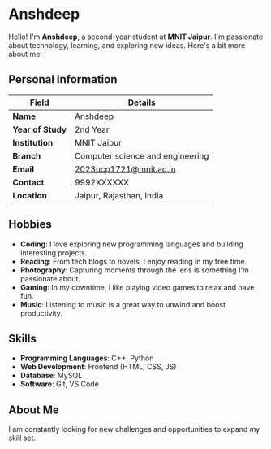 # Anshdeep

Hello! I'm **Anshdeep**, a second-year student at **MNIT Jaipur**. I'm passionate about technology, learning, and exploring new ideas. Here's a bit more about me:

## Personal Information

| **Field**              | **Details**             |
|------------------------|-------------------------|
| **Name**               | Anshdeep                |
| **Year of Study**      | 2nd Year                |
| **Institution**        | MNIT Jaipur             |
| **Branch**             | Computer science and engineering          |
| **Email**              | 2023ucp1721@mnit.ac.in            |
| **Contact**            | 9992XXXXXX   |
| **Location**           | Jaipur, Rajasthan, India|

## Hobbies

- **Coding**: I love exploring new programming languages and building interesting projects.
- **Reading**: From tech blogs to novels, I enjoy reading in my free time.
- **Photography**: Capturing moments through the lens is something I'm passionate about.
- **Gaming**: In my downtime, I like playing video games to relax and have fun.
- **Music**: Listening to music is a great way to unwind and boost productivity.

## Skills

- **Programming Languages**: C++, Python
- **Web Development**: Frontend (HTML, CSS, JS)
- **Database**: MySQL
- **Software**: Git, VS Code

## About Me

I am constantly looking for new challenges and opportunities to expand my skill set.
